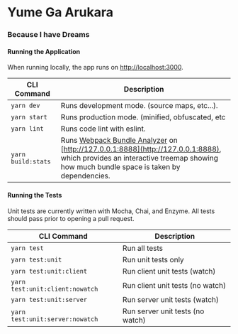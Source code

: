 # Yume Ga Arukara

### Because I have Dreams

#### Running the Application

When running locally, the app runs on [http://localhost:3000](http://localhost:3000).

| CLI Command       | Description                                             |
|-------------------|---------------------------------------------------------|
|`yarn dev`         | Runs development mode. (source maps, etc...). |
|`yarn start`       | Runs production mode. (minified, obfuscated, etc |
|`yarn lint`        | Runs code lint with eslint.                             |
|`yarn build:stats` | Runs [Webpack Bundle Analyzer](https://github.com/webpack-contrib/webpack-bundle-analyzer) on [http://127.0.0.1:8888](http://127.0.0.1:8888), which provides an interactive treemap showing how much bundle space is taken by dependencies. |

#### Running the Tests

Unit tests are currently written with Mocha, Chai, and Enzyme. All tests should pass prior to opening a pull request.

| CLI Command           | Description                                                            |
|-----------------------|------------------------------------------------------------------------|
|`yarn test`                           | Run all tests                                           |
|`yarn test:unit`                      | Run unit tests only                                     |
|`yarn test:unit:client`               | Run client unit tests (watch)                           |
|`yarn test:unit:client:nowatch`       | Run client unit tests (no watch)                        |
|`yarn test:unit:server`               | Run server unit tests (watch)                           |
|`yarn test:unit:server:nowatch`       | Run server unit tests (no watch)                        |
